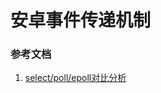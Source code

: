 # 安卓事件传递机制











### 参考文档

1. [select/poll/epoll对比分析](http://gityuan.com/2015/12/06/linux_epoll/)